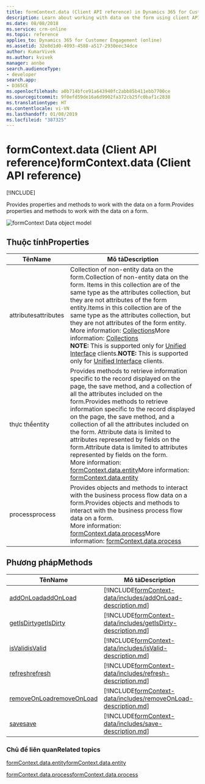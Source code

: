 ```yaml
---
title: formContext.data (Client API reference) in Dynamics 365 for Customer Engagement| MicrosoftDocs
description: Learn about working with data on the form using client API.
ms.date: 08/08/2018
ms.service: crm-online
ms.topic: reference
applies_to: Dynamics 365 for Customer Engagement (online)
ms.assetid: 32e8d1d0-4093-4588-a517-2930eec34dce
author: KumarVivek
ms.author: kvivek
manager: annbe
search.audienceType:
- developer
search.app:
- D365CE
ms.openlocfilehash: a0b714bfce91a643940fc2abb85b411ebb7700ce
ms.sourcegitcommit: 9f0efd59de16a6d9902fa372cb25fc0baf1c2838
ms.translationtype: HT
ms.contentlocale: vi-VN
ms.lasthandoff: 01/08/2019
ms.locfileid: "387325"
---
```

# <a name="formcontextdata-client-api-reference"></a><span data-ttu-id="53466-103">formContext.data (Client API reference)</span><span class="sxs-lookup"><span data-stu-id="53466-103">formContext.data (Client API reference)</span></span>

[!INCLUDE[](../../../includes/cc_applies_to_update_9_0_0.md)]

<span data-ttu-id="53466-104">Provides properties and methods to work with the data on a form.</span><span class="sxs-lookup"><span data-stu-id="53466-104">Provides properties and methods to work with the data on a form.</span></span>

![formContext Data object model](../../media/ClientAPI-formContext-data-Model.png)

## <a name="properties"></a><span data-ttu-id="53466-106">Thuộc tính</span><span class="sxs-lookup"><span data-stu-id="53466-106">Properties</span></span>

|<span data-ttu-id="53466-107">Tên</span><span class="sxs-lookup"><span data-stu-id="53466-107">Name</span></span>|<span data-ttu-id="53466-108">Mô tả</span><span class="sxs-lookup"><span data-stu-id="53466-108">Description</span></span>|
|--|--|
|<span data-ttu-id="53466-109">attributes</span><span class="sxs-lookup"><span data-stu-id="53466-109">attributes</span></span>|<span data-ttu-id="53466-110">Collection of non-entity data on the form.</span><span class="sxs-lookup"><span data-stu-id="53466-110">Collection of non-entity data on the form.</span></span> <span data-ttu-id="53466-111">Items in this collection are of the same type as the attributes collection, but they are not attributes of the form entity.</span><span class="sxs-lookup"><span data-stu-id="53466-111">Items in this collection are of the same type as the attributes collection, but they are not attributes of the form entity.</span></span> <br/><span data-ttu-id="53466-112">More information: [Collections](collections.md)</span><span class="sxs-lookup"><span data-stu-id="53466-112">More information: [Collections](collections.md)</span></span><br/><span data-ttu-id="53466-113">**NOTE:** This is supported only for [Unified Interface](../../../admin/about-unified-interface.md) clients.</span><span class="sxs-lookup"><span data-stu-id="53466-113">**NOTE:** This is supported only for [Unified Interface](../../../admin/about-unified-interface.md) clients.</span></span>|
|<span data-ttu-id="53466-114">thực thể</span><span class="sxs-lookup"><span data-stu-id="53466-114">entity</span></span>|<span data-ttu-id="53466-115">Provides methods to retrieve information specific to the record displayed on the page, the save method, and a collection of all the attributes included on the form.</span><span class="sxs-lookup"><span data-stu-id="53466-115">Provides methods to retrieve information specific to the record displayed on the page, the save method, and a collection of all the attributes included on the form.</span></span> <span data-ttu-id="53466-116">Attribute data is limited to attributes represented by fields on the form.</span><span class="sxs-lookup"><span data-stu-id="53466-116">Attribute data is limited to attributes represented by fields on the form.</span></span> <br/><span data-ttu-id="53466-117">More information: [formContext.data.entity](formContext-data-entity.md)</span><span class="sxs-lookup"><span data-stu-id="53466-117">More information: [formContext.data.entity](formContext-data-entity.md)</span></span>|
|<span data-ttu-id="53466-118">process</span><span class="sxs-lookup"><span data-stu-id="53466-118">process</span></span>|<span data-ttu-id="53466-119">Provides objects and methods to interact with the business process flow data on a form.</span><span class="sxs-lookup"><span data-stu-id="53466-119">Provides objects and methods to interact with the business process flow data on a form.</span></span><br/><span data-ttu-id="53466-120">More information: [formContext.data.process](formContext-data-process.md)</span><span class="sxs-lookup"><span data-stu-id="53466-120">More information: [formContext.data.process](formContext-data-process.md)</span></span>|


## <a name="methods"></a><span data-ttu-id="53466-121">Phương pháp</span><span class="sxs-lookup"><span data-stu-id="53466-121">Methods</span></span> 

|                       <span data-ttu-id="53466-122">Tên</span><span class="sxs-lookup"><span data-stu-id="53466-122">Name</span></span>                       |                                                       <span data-ttu-id="53466-123">Mô tả</span><span class="sxs-lookup"><span data-stu-id="53466-123">Description</span></span>                                                        |
|--------------------------------------------------|--------------------------------------------------------------------------------------------------------------------------|
|    [<span data-ttu-id="53466-124">addOnLoad</span><span class="sxs-lookup"><span data-stu-id="53466-124">addOnLoad</span></span>](formContext-data/addOnload.md)    |    [!INCLUDE[formContext-data/includes/addOnLoad-description.md](formContext-data/includes/addOnLoad-description.md)]    |
|   [<span data-ttu-id="53466-125">getIsDirty</span><span class="sxs-lookup"><span data-stu-id="53466-125">getIsDirty</span></span>](formContext-data/getIsDirty.md)   |   [!INCLUDE[formContext-data/includes/getIsDirty-description.md](formContext-data/includes/getIsDirty-description.md)]   |
|      [<span data-ttu-id="53466-126">isValid</span><span class="sxs-lookup"><span data-stu-id="53466-126">isValid</span></span>](formContext-data/isValid.md)      |      [!INCLUDE[formContext-data/includes/isValid-description.md](formContext-data/includes/isValid-description.md)]      |
|      [<span data-ttu-id="53466-127">refresh</span><span class="sxs-lookup"><span data-stu-id="53466-127">refresh</span></span>](formContext-data/refresh.md)      |      [!INCLUDE[formContext-data/includes/refresh-description.md](formContext-data/includes/refresh-description.md)]      |
| [<span data-ttu-id="53466-128">removeOnLoad</span><span class="sxs-lookup"><span data-stu-id="53466-128">removeOnLoad</span></span>](formContext-data/removeOnLoad.md) | [!INCLUDE[formContext-data/includes/removeOnLoad-description.md](formContext-data/includes/removeOnLoad-description.md)] |
|         [<span data-ttu-id="53466-129">save</span><span class="sxs-lookup"><span data-stu-id="53466-129">save</span></span>](formContext-data/save.md)         |         [!INCLUDE[formContext-data/includes/save-description.md](formContext-data/includes/save-description.md)]         |

### <a name="related-topics"></a><span data-ttu-id="53466-130">Chủ đề liên quan</span><span class="sxs-lookup"><span data-stu-id="53466-130">Related topics</span></span>

[<span data-ttu-id="53466-131">formContext.data.entity</span><span class="sxs-lookup"><span data-stu-id="53466-131">formContext.data.entity</span></span>](formContext-data-entity.md)

[<span data-ttu-id="53466-132">formContext.data.process</span><span class="sxs-lookup"><span data-stu-id="53466-132">formContext.data.process</span></span>](formContext-data-process.md)





